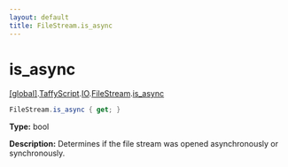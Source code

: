 ```yaml
---
layout: default
title: FileStream.is_async
---
```


# is_async

[\[global\]]({{site.baseurl}}/docs/).[TaffyScript]({{site.baseurl}}/docs/TaffyScript/).[IO]({{site.baseurl}}/docs/TaffyScript/IO/).[FileStream]({{site.baseurl}}/docs/TaffyScript/IO/FileStream/).[is_async]({{site.baseurl}}/docs/TaffyScript/IO/FileStream/is_async/)

```cs
FileStream.is_async { get; }
```

**Type:** bool

**Description:** Determines if the file stream was opened asynchronously or synchronously.
